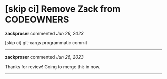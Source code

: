 # [skip ci] Remove Zack from CODEOWNERS

**zackproser** commented *Jun 26, 2023*

[skip ci] git-xargs programmatic commit
<br />
***


**zackproser** commented *Jun 26, 2023*

Thanks for review! Going to merge this in now.
***

